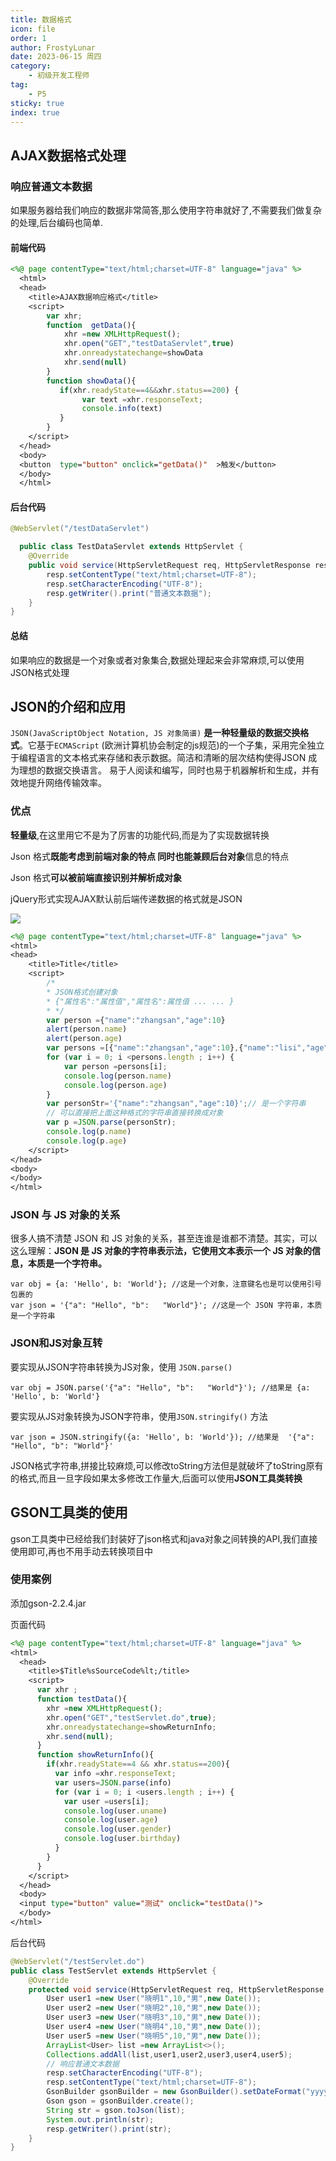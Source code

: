 ```yaml
---
title: 数据格式
icon: file
order: 1
author: FrostyLunar
date: 2023-06-15 周四
category:
	- 初级开发工程师
tag:
	- P5
sticky: true
index: true
---
```



## AJAX数据格式处理

### 响应普通文本数据

如果服务器给我们响应的数据非常简答,那么使用字符串就好了,不需要我们做复杂的处理,后台编码也简单.

#### 前端代码

```JSP
<%@ page contentType="text/html;charset=UTF-8" language="java" %>
  <html>
  <head>
    <title>AJAX数据响应格式</title>
    <script>
        var xhr;
        function  getData(){
            xhr =new XMLHttpRequest();
            xhr.open("GET","testDataServlet",true)
            xhr.onreadystatechange=showData
            xhr.send(null)
        }
        function showData(){
           if(xhr.readyState==4&&xhr.status==200) {
                var text =xhr.responseText;
                console.info(text)
           }
        }
    </script>
  </head>
  <body>
  <button  type="button" onclick="getData()"  >触发</button>
  </body>
  </html>
```

####  后台代码

```JAVA
@WebServlet("/testDataServlet")

  public class TestDataServlet extends HttpServlet {
    @Override
    public void service(HttpServletRequest req, HttpServletResponse resp) throws ServletException, IOException {
        resp.setContentType("text/html;charset=UTF-8");
        resp.setCharacterEncoding("UTF-8");
        resp.getWriter().print("普通文本数据");
    }
}
```

#### 总结

如果响应的数据是一个对象或者对象集合,数据处理起来会非常麻烦,可以使用JSON格式处理

## JSON的介绍和应用

`JSON(JavaScriptObject Notation, JS 对象简谱)` **是一种轻量级的数据交换格式**。它基于`ECMAScript` (欧洲计算机协会制定的js规范)的一个子集，采用完全独立于编程语言的文本格式来存储和表示数据。简洁和清晰的层次结构使得JSON 成为理想的数据交换语言。 易于人阅读和编写，同时也易于机器解析和生成，并有效地提升网络传输效率。

### 优点

**轻量级**,在这里用它不是为了厉害的功能代码,而是为了实现数据转换

Json 格式**既能考虑到前端对象的特点 同时也能兼顾后台对象**信息的特点

Json 格式**可以被前端直接识别并解析成对象**

jQuery形式实现AJAX默认前后端传递数据的格式就是JSON

![](./assets/Pasted_image_20230406223554.png)

```JSP
<%@ page contentType="text/html;charset=UTF-8" language="java" %>
<html>
<head>
    <title>Title</title>
    <script>
        /*
        * JSON格式创建对象
        * {"属性名":"属性值","属性名":属性值 ... ... }
        * */
        var person ={"name":"zhangsan","age":10}
        alert(person.name)
        alert(person.age)
        var persons =[{"name":"zhangsan","age":10},{"name":"lisi","age":10},{"name":"wangwu","age":10}];
        for (var i = 0; i <persons.length ; i++) {
            var person =persons[i];
            console.log(person.name)
            console.log(person.age)
        }
        var personStr='{"name":"zhangsan","age":10}';// 是一个字符串
        // 可以直接把上面这种格式的字符串直接转换成对象
        var p =JSON.parse(personStr);
        console.log(p.name)
        console.log(p.age)
    </script>
</head>
<body>
</body>
</html>
```

### JSON 与 JS 对象的关系

很多人搞不清楚 JSON 和 JS 对象的关系，甚至连谁是谁都不清楚。其实，可以这么理解：**JSON 是 JS 对象的字符串表示法，它使用文本表示一个 JS 对象的信息，本质是一个字符串。**

```JS
var obj = {a: 'Hello', b: 'World'}; //这是一个对象，注意键名也是可以使用引号包裹的
var json = '{"a": "Hello", "b":   "World"}'; //这是一个 JSON 字符串，本质是一个字符串
```

### JSON和JS对象互转

要实现从JSON字符串转换为JS对象，使用 `JSON.parse()`

```JS
var obj = JSON.parse('{"a": "Hello", "b":   "World"}'); //结果是 {a: 'Hello', b: 'World'}
```

要实现从JS对象转换为JSON字符串，使用`JSON.stringify()` 方法

```JS
var json = JSON.stringify({a: 'Hello', b: 'World'}); //结果是  '{"a": "Hello", "b": "World"}'
```

JSON格式字符串,拼接比较麻烦,可以修改toString方法但是就破坏了toString原有的格式,而且一旦字段如果太多修改工作量大,后面可以使用**JSON工具类转换**

## GSON工具类的使用

gson工具类中已经给我们封装好了json格式和java对象之间转换的API,我们直接使用即可,再也不用手动去转换项目中

### 使用案例

添加gson-2.2.4.jar

页面代码
```JSP
<%@ page contentType="text/html;charset=UTF-8" language="java" %>
<html>
  <head>
    <title>$Title%sSourceCode%lt;/title>
    <script>
      var xhr ;
      function testData(){
        xhr =new XMLHttpRequest();
        xhr.open("GET","testServlet.do",true);
        xhr.onreadystatechange=showReturnInfo;
        xhr.send(null);
      }
      function showReturnInfo(){
        if(xhr.readyState==4 && xhr.status==200){
          var info =xhr.responseText;
          var users=JSON.parse(info)
          for (var i = 0; i <users.length ; i++) {
            var user =users[i];
            console.log(user.uname)
            console.log(user.age)
            console.log(user.gender)
            console.log(user.birthday)
          }
        }
      }
    </script>
  </head>
  <body>
  <input type="button" value="测试" onclick="testData()">
  </body>
</html>
```

后台代码
```Java
@WebServlet("/testServlet.do")
public class TestServlet extends HttpServlet {
    @Override
    protected void service(HttpServletRequest req, HttpServletResponse resp) throws ServletException, IOException {
        User user1 =new User("晓明1",10,"男",new Date());
        User user2 =new User("晓明2",10,"男",new Date());
        User user3 =new User("晓明3",10,"男",new Date());
        User user4 =new User("晓明4",10,"男",new Date());
        User user5 =new User("晓明5",10,"男",new Date());
        ArrayList<User> list =new ArrayList<>();
        Collections.addAll(list,user1,user2,user3,user4,user5);
        // 响应普通文本数据
        resp.setCharacterEncoding("UTF-8");
        resp.setContentType("text/html;charset=UTF-8");
        GsonBuilder gsonBuilder = new GsonBuilder().setDateFormat("yyyy-MM-dd HH:mm:ss");
        Gson gson = gsonBuilder.create();
        String str = gson.toJson(list);
        System.out.println(str);
        resp.getWriter().print(str);
    }
}
```